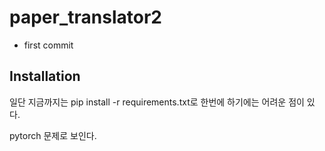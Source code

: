 # paper_translator2
- first commit

## Installation
일단 지금까지는 
pip install -r requirements.txt로 한번에 하기에는 어려운 점이 있다. 

pytorch 문제로 보인다. 